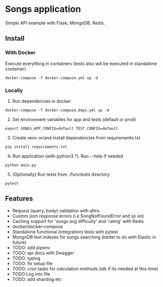 # Songs application
Simple API example with Flask, MongoDB, Redis. 

## Install

### With Docker
Execute everything in containers (tests also will be executed in standalone container)

``` 
docker-compose -f docker-compose.yml up -d 
```

### Locally
1. Run dependencies in docker

```
docker-compose -f docker-compose.deps.yml up -d 
```
2. Set environment variables for app and tests (default or prod)

```
export SONGS_APP_CONFIG=default TEST_CONFIG=default
```
3. Create venv or/and install dependencies from requirements.txt

```
pip install requirements.txt
```
4. Run application (with python3.*). Run --help if needed

```
python main.py
```
5. (Optionally) Run tests from ./functests directory

```
pytest
```

## Features
- Request (query, body) validation with attrs.
- Custom json response errors (i.e SongNotFoundError and so on)
- Caching support for 'songs avg difficulty' and 'rating' with Redis
- docker/docker-compose
- Standalone functional (integration) tests with pytest
- MongoDB text indexes for songs searching (better to do with Elastic in future)
- TODO: add pipenv
- TODO: api docs with Swagger
- TODO: typing
- TODO: fix setup file
- TODO: cron tasks for calculation methods (idk if its needed at this time)
- TODO Log into file
- TODO: add sharding etc